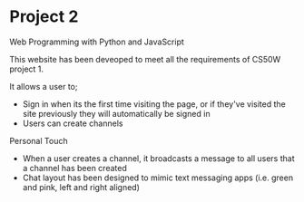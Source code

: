 # Project 2

Web Programming with Python and JavaScript

This website has been deveoped to meet all the requirements of CS50W project 1.

It allows a user to;
- Sign in when its the first time visiting the page, or if they've visited the site previously they will automatically be signed in
- Users can create channels

Personal Touch
- When a user creates a channel, it broadcasts a message to all users that a channel has been created
- Chat layout has been designed to mimic text messaging apps (i.e. green and pink, left and right aligned)